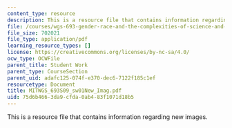 ```yaml
---
content_type: resource
description: This is a resource file that contains information regarding new images.
file: /courses/wgs-693-gender-race-and-the-complexities-of-science-and-technology-a-problem-based-learning-experiment-spring-2009/75d6b4663da9cfda0ab483f1071d18b5_MITWGS_693S09_sw01New_Imag.pdf
file_size: 702021
file_type: application/pdf
learning_resource_types: []
license: https://creativecommons.org/licenses/by-nc-sa/4.0/
ocw_type: OCWFile
parent_title: Student Work
parent_type: CourseSection
parent_uid: adafc125-074f-e370-dec6-7122f185c1ef
resourcetype: Document
title: MITWGS_693S09_sw01New_Imag.pdf
uid: 75d6b466-3da9-cfda-0ab4-83f1071d18b5
---
```

This is a resource file that contains information regarding new images.